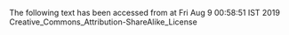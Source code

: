 The following text has been accessed from at Fri Aug 9 00:58:51 IST 2019
Creative_Commons_Attribution-ShareAlike_License
